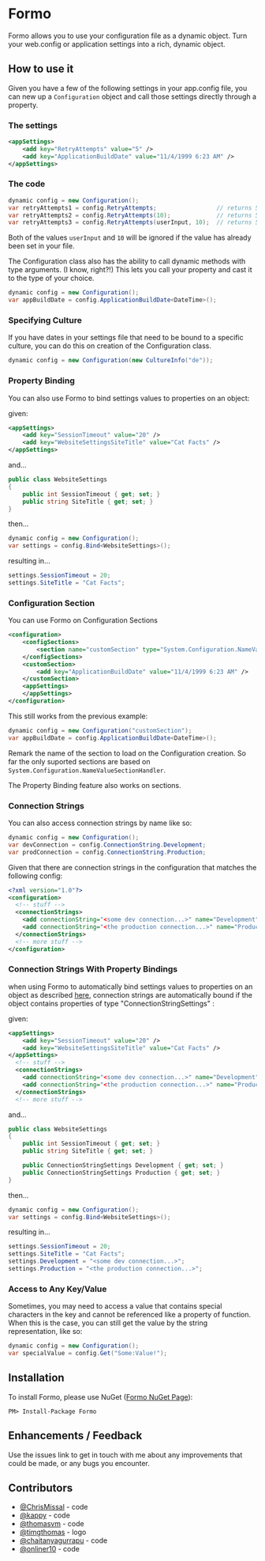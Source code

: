 # Formo

Formo allows you to use your configuration file as a dynamic object. Turn your web.config or application settings into a rich, dynamic object.

## How to use it

Given you have a few of the following settings in your app.config file, you can new up a `Configuration` object and call those settings directly through a property.

### The settings

```xml
<appSettings>
    <add key="RetryAttempts" value="5" />
    <add key="ApplicationBuildDate" value="11/4/1999 6:23 AM" />
</appSettings>
```

### The code

```csharp
dynamic config = new Configuration();
var retryAttempts1 = config.RetryAttempts;                 // returns 5 as a string
var retryAttempts2 = config.RetryAttempts(10);             // returns 5 if found in config, else 10
var retryAttempts3 = config.RetryAttempts(userInput, 10);  // returns 5 if it exists in config, else userInput if not null, else 10
```

Both of the values `userInput` and `10` will be ignored if the value has already been set in your file.

The Configuration class also has the ability to call dynamic methods with type arguments. (I know, right?!) This lets you call your property and cast it to the type of your choice.

```csharp
dynamic config = new Configuration();
var appBuildDate = config.ApplicationBuildDate<DateTime>();
```

### Specifying Culture

If you have dates in your settings file that need to be bound to a specific culture, you can do this on creation of the Configuration class.

```csharp
dynamic config = new Configuration(new CultureInfo("de"));
```

### Property Binding

You can also use Formo to bind settings values to properties on an object:

given:

```xml
<appSettings>
    <add key="SessionTimeout" value="20" />
    <add key="WebsiteSettingsSiteTitle" value="Cat Facts" />
</appSettings>
```

and...

```csharp
public class WebsiteSettings
{
    public int SessionTimeout { get; set; }
    public string SiteTitle { get; set; }
}
```

then...

```csharp
dynamic config = new Configuration();
var settings = config.Bind<WebsiteSettings>();
```

resulting in...

```csharp
settings.SessionTimeout = 20;
settings.SiteTitle = "Cat Facts";
```

### Configuration Section

You can use Formo on Configuration Sections

```xml
<configuration>
    <configSections>
        <section name="customSection" type="System.Configuration.NameValueSectionHandler"/>
    </configSections>
    <customSection>
        <add key="ApplicationBuildDate" value="11/4/1999 6:23 AM" />
    </customSection>
    <appSettings>
    </appSettings>
</configuration>
```

This still works from the previous example:

```csharp
dynamic config = new Configuration("customSection");
var appBuildDate = config.ApplicationBuildDate<DateTime>();
```

Remark the name of the section to load on the Configuration creation.
So far the only suported sections are based on `System.Configuration.NameValueSectionHandler`.

The Property Binding feature also works on sections.

### Connection Strings

You can also access connection strings by name like so:

```csharp
dynamic config = new Configuration();
var devConnection = config.ConnectionString.Development;
var prodConnection = config.ConnectionString.Production;
```

Given that there are connection strings in the configuration that matches the following config:

```xml
<?xml version="1.0"?>
<configuration>
  <!-- stuff -->
  <connectionStrings>
    <add connectionString="<some dev connection...>" name="Development"/>
    <add connectionString="<the production connection...>" name="Production"/>
  </connectionStrings>
  <!-- more stuff -->
</configuration>
```

### Connection Strings With Property Bindings
when using Formo to automatically bind settings values to properties on an object as described [here](#property-binding),
connection strings are automatically bound if the object contains properties of type "ConnectionStringSettings" :

given:

```xml
<appSettings>
    <add key="SessionTimeout" value="20" />
    <add key="WebsiteSettingsSiteTitle" value="Cat Facts" />
</appSettings>
  <!-- stuff -->
  <connectionStrings>
    <add connectionString="<some dev connection...>" name="Development"/>
    <add connectionString="<the production connection...>" name="Production"/>
  </connectionStrings>
  <!-- more stuff -->
```

and...

```csharp
public class WebsiteSettings
{
    public int SessionTimeout { get; set; }
    public string SiteTitle { get; set; }

    public ConnectionStringSettings Development { get; set; }
    public ConnectionStringSettings Production { get; set; }
}
```

then...

```csharp
dynamic config = new Configuration();
var settings = config.Bind<WebsiteSettings>();
```

resulting in...

```csharp
settings.SessionTimeout = 20;
settings.SiteTitle = "Cat Facts";
settings.Development = "<some dev connection...>";
settings.Production = "<the production connection...>";
```

### Access to Any Key/Value

Sometimes, you may need to access a value that contains special characters in the key and cannot be referenced like a property of function. When this is the case, you can still get the value by the string representation, like so:

```csharp
dynamic config = new Configuration();
var specialValue = config.Get("Some:Value!");
```

## Installation

To install Formo, please use NuGet ([Formo NuGet Page](https://www.nuget.org/packages/Formo/)):

    PM> Install-Package Formo

## Enhancements / Feedback

Use the issues link to get in touch with me about any improvements that could be made, or any bugs you encounter.

## Contributors

* [@ChrisMissal](https://github.com/ChrisMissal) - code
* [@kappy](https://github.com/kappy) - code
* [@thomasvm](https://github.com/thomasvm) - code
* [@timgthomas](https://github.com/timgthomas) - logo
* [@chaitanyagurrapu](https://github.com/chaitanyagurrapu) - code
* [@onliner10](https://github.com/onliner10) - code
